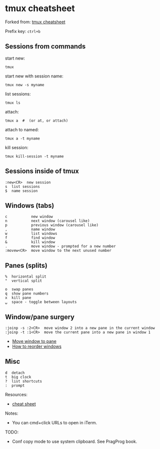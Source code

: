 # tmux cheatsheet

Forked from: [tmux cheatsheet](https://gist.githubusercontent.com/henrik/1967800/raw/f580aa23cbc5cbf1bd96dee1c903784c0e32eca2/tmux_cheatsheet.markdown)

Prefix key: `ctrl+b`

## Sessions from commands

start new:

    tmux

start new with session name:

    tmux new -s myname

list sessions:

    tmux ls
	
attach:

    tmux a  #  (or at, or attach)

attach to named:

    tmux a -t myname

kill session:

    tmux kill-session -t myname

## Sessions inside of tmux

    :new<CR>  new session
    s  list sessions
    $  name session

## Windows (tabs)

    c           new window
	n			next window (carousel like)
	p			previous window (carousel like)
    ,           name window
    w           list windows
    f           find window
    &           kill window
    .           move window - prompted for a new number
    :movew<CR>  move window to the next unused number

## Panes (splits)

    %  horizontal split
    "  vertical split
    
    o  swap panes
    q  show pane numbers
    x  kill pane
    ⍽  space - toggle between layouts

## Window/pane surgery

    :joinp -s :2<CR>  move window 2 into a new pane in the current window
    :joinp -t :1<CR>  move the current pane into a new pane in window 1

* [Move window to pane](http://unix.stackexchange.com/questions/14300/tmux-move-window-to-pane)
* [How to reorder windows](http://superuser.com/questions/343572/tmux-how-do-i-reorder-my-windows)

## Misc

    d  detach
    t  big clock
    ?  list shortcuts
    :  prompt

Resources:

* [cheat sheet](http://cheat.errtheblog.com/s/tmux/)

Notes:

* You can cmd+click URLs to open in iTerm.

TODO:

* Conf copy mode to use system clipboard. See PragProg book.